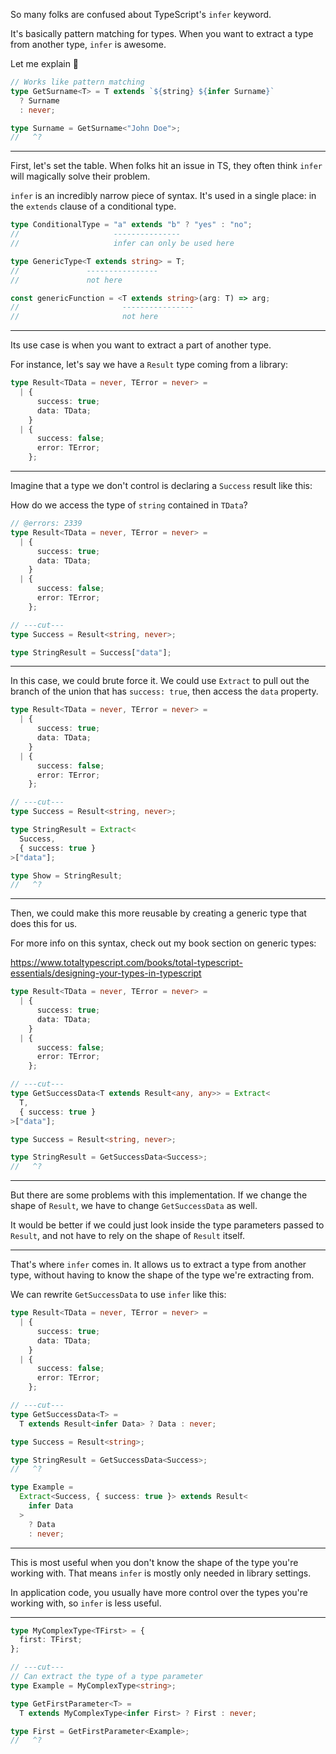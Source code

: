 So many folks are confused about TypeScript's `infer` keyword.

It's basically pattern matching for types. When you want to extract a type from another type, `infer` is awesome.

Let me explain 🧵

```ts twoslash
// Works like pattern matching
type GetSurname<T> = T extends `${string} ${infer Surname}`
  ? Surname
  : never;

type Surname = GetSurname<"John Doe">;
//   ^?
```

---

First, let's set the table. When folks hit an issue in TS, they often think `infer` will magically solve their problem.

`infer` is an incredibly narrow piece of syntax. It's used in a single place: in the `extends` clause of a conditional type.

```ts twoslash
type ConditionalType = "a" extends "b" ? "yes" : "no";
//                     ---------------
//                     infer can only be used here

type GenericType<T extends string> = T;
//               ----------------
//               not here

const genericFunction = <T extends string>(arg: T) => arg;
//                       ----------------
//                       not here
```

---

Its use case is when you want to extract a part of another type.

For instance, let's say we have a `Result` type coming from a library:

```ts twoslash
type Result<TData = never, TError = never> =
  | {
      success: true;
      data: TData;
    }
  | {
      success: false;
      error: TError;
    };
```

---

Imagine that a type we don't control is declaring a `Success` result like this:

How do we access the type of `string` contained in `TData`?

```ts twoslash
// @errors: 2339
type Result<TData = never, TError = never> =
  | {
      success: true;
      data: TData;
    }
  | {
      success: false;
      error: TError;
    };

// ---cut---
type Success = Result<string, never>;

type StringResult = Success["data"];
```

---

In this case, we could brute force it. We could use `Extract` to pull out the branch of the union that has `success: true`, then access the `data` property.

```ts twoslash
type Result<TData = never, TError = never> =
  | {
      success: true;
      data: TData;
    }
  | {
      success: false;
      error: TError;
    };

// ---cut---
type Success = Result<string, never>;

type StringResult = Extract<
  Success,
  { success: true }
>["data"];

type Show = StringResult;
//   ^?
```

---

Then, we could make this more reusable by creating a generic type that does this for us.

For more info on this syntax, check out my book section on generic types:

https://www.totaltypescript.com/books/total-typescript-essentials/designing-your-types-in-typescript

```ts twoslash
type Result<TData = never, TError = never> =
  | {
      success: true;
      data: TData;
    }
  | {
      success: false;
      error: TError;
    };

// ---cut---
type GetSuccessData<T extends Result<any, any>> = Extract<
  T,
  { success: true }
>["data"];

type Success = Result<string, never>;

type StringResult = GetSuccessData<Success>;
//   ^?
```

---

But there are some problems with this implementation. If we change the shape of `Result`, we have to change `GetSuccessData` as well.

It would be better if we could just look inside the type parameters passed to `Result`, and not have to rely on the shape of `Result` itself.

---

That's where `infer` comes in. It allows us to extract a type from another type, without having to know the shape of the type we're extracting from.

We can rewrite `GetSuccessData` to use `infer` like this:

```ts twoslash
type Result<TData = never, TError = never> =
  | {
      success: true;
      data: TData;
    }
  | {
      success: false;
      error: TError;
    };

// ---cut---
type GetSuccessData<T> =
  T extends Result<infer Data> ? Data : never;

type Success = Result<string>;

type StringResult = GetSuccessData<Success>;
//   ^?

type Example =
  Extract<Success, { success: true }> extends Result<
    infer Data
  >
    ? Data
    : never;
```

---

This is most useful when you don't know the shape of the type you're working with. That means `infer` is mostly only needed in library settings.

In application code, you usually have more control over the types you're working with, so `infer` is less useful.

---

```ts twoslash
type MyComplexType<TFirst> = {
  first: TFirst;
};

// ---cut---
// Can extract the type of a type parameter
type Example = MyComplexType<string>;

type GetFirstParameter<T> =
  T extends MyComplexType<infer First> ? First : never;

type First = GetFirstParameter<Example>;
//   ^?
```
